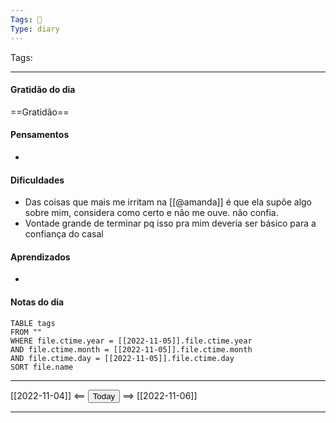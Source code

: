 ```yaml
---
Tags: 📝
Type: diary
---
```


Tags:  

---

#### Gratidão do dia
==Gratidão==

#### Pensamentos
- 

#### Dificuldades
- Das coisas que mais me irritam na [[@amanda]] é que ela supõe algo sobre mim, considera como certo e não me ouve. não confia.
- Vontade grande de terminar pq isso pra mim deveria ser básico para a confiança do casal

#### Aprendizados
- 

#### Notas do dia
```dataview
TABLE tags
FROM ""
WHERE file.ctime.year = [[2022-11-05]].file.ctime.year
AND file.ctime.month = [[2022-11-05]].file.ctime.month
AND file.ctime.day = [[2022-11-05]].file.ctime.day
SORT file.name
```

---

[[2022-11-04]] <== <button class="date_button_today">Today</button> ==> [[2022-11-06]]

---



